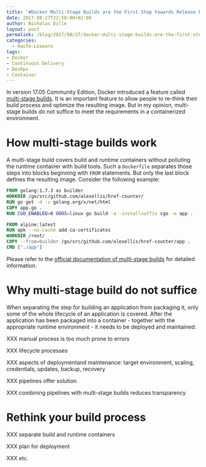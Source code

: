 ```yaml
---
title: '#Docker Multi-Stage Builds are the First Step towards Release Pipelines'
date: 2017-08-27T22:58:00+02:00
author: Nicholas Dille
layout: post
permalink: /blog/2017/08/27/docker-multi-stage-builds-are-the-first-step-towards-release-pipelines/
categories:
  - Haufe-Lexware
tags:
- Docker
- Continuous Delivery
- DevOps
- Container
---
```


In version 17.05 Community Edition, Docker introduced a feature called [multi-stage builds](https://docs.docker.com/engine/userguide/eng-image/multistage-build/#use-multi-stage-builds). It is an important feature to allow people to re-think their build process and optimize the resulting image. But in my opinion, multi-stage builds do not suffice to meet the requirements in a containerized environment.<!--more-->

# How multi-stage builds work

A multi-stage build covers build and runtime containers without polluting the runtime container with build tools. Such a `Dockerfile` separates those steps into blocks beginning with `FROM` statements. But only the last block defines the resulting image. Consider the following example:

```dockerfile
FROM golang:1.7.3 as builder
WORKDIR /go/src/github.com/alexellis/href-counter/
RUN go get -d -v golang.org/x/net/html
COPY app.go .
RUN CGO_ENABLED=0 GOOS=linux go build -a -installsuffix cgo -o app .

FROM alpine:latest
RUN apk --no-cache add ca-certificates
WORKDIR /root/
COPY --from=builder /go/src/github.com/alexellis/href-counter/app .
CMD ["./app"]
```

Please refer to the [official documentation of multi-stage builds](https://docs.docker.com/engine/userguide/eng-image/multistage-build/#use-multi-stage-builds) for detailed information.

# Why multi-stage build do not suffice

When separating the step for building an application from packaging it, only some of the whole lifecycle of an application is covered. After the application has been packaged into a container - together with the appropriate runtime environment - it needs to be deployed and maintained.

XXX manual process is too much prone to errors

XXX lifecycle processes

XXX aspects of deploymentand maintenance: target environment, scaling, credentials, updates, backup, recovery

XXX pipelines offer solution

XXX combining pipelines with multi-stage builds reduces transparency

# Rethink your build process

XXX separate build and runtime containers

XXX plan for deployment

XXX etc.